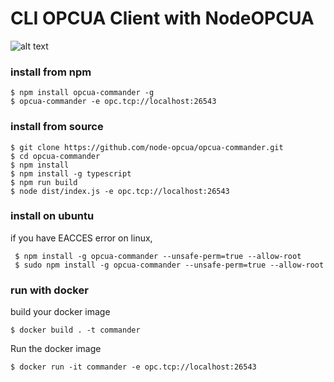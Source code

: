 
# CLI OPCUA Client with NodeOPCUA



![alt text](
https://raw.githubusercontent.com/node-opcua/opcua-commander/master/docs/demo.gif "...")


### install from npm

    $ npm install opcua-commander -g
    $ opcua-commander -e opc.tcp://localhost:26543 
        

### install from source


    $ git clone https://github.com/node-opcua/opcua-commander.git
    $ cd opcua-commander
    $ npm install
    $ npm install -g typescript
    $ npm run build
    $ node dist/index.js -e opc.tcp://localhost:26543 
    
    
### install on ubuntu

if you have EACCES error on linux,

     $ npm install -g opcua-commander --unsafe-perm=true --allow-root
     $ sudo npm install -g opcua-commander --unsafe-perm=true --allow-root


### run with docker

build your docker image

    $ docker build . -t commander
    
Run the docker image

    $ docker run -it commander -e opc.tcp://localhost:26543     
     
